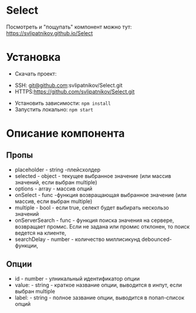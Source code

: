 # Select

Посмотреть и "пощупать" компонент можно тут: https://svlipatnikov.github.io/Select

# Установка

- Скачать проект:

* SSH: git@github.com:svlipatnikov/Select.git
* HTTPS:https://github.com/svlipatnikov/Select.git

- Установить зависимости: `npm install`
- Запустить локально: `npm start`

# Описание компонента

## Пропы

- placeholder - string -плейсхолдер
- selected - object - текущее выбранное значение (или массив значений, если выбран multiple)
- options - array - массив опций
- onSelect - func -функция возвращающая выбранное значение (или массив, если выбран multiple)
- multiple - bool - если true, селект будет выбирать нескользо значений
- onServerSearch - func - функция поиска значения на сервере, возвращает промис. Если не задана или промис отклонен, то поиск ведется на клиенте,
- searchDelay - number - количество миллисикунд debounced-функции,

## Опции

- id - number - улникальный идентификатор опции
- value: - string - краткое название опции, выводится в инпут, если выбран multiple
- label: - string - полное зазвание опции, выводится в попап-список опций
